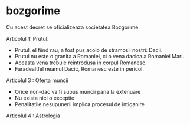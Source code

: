 # bozgorime
Cu acest decret se oficializeaza societatea Bozgorime.

Articolul 1: Prutul.
- Prutul, el fiind rau, a fost pus acolo de stramosii nostri: Dacii.
- Prutul nu este o granita a Romaniei, ci o vena dacica a Romaniei Mari.
- Aceasta vena trebuie reintrodusa in corpul Romanesc. 
- Faradealtfel neamul Dacic, Romanesc este in pericol.

Articolul 3 : Oferta muncii 
- Orice non-dac va fi supus muncii pana la extenuare
- Nu exista nici o exceptie
- Penalitatile nesupunerii implica procesul de intiganire

Articolul 4 : Astrologia